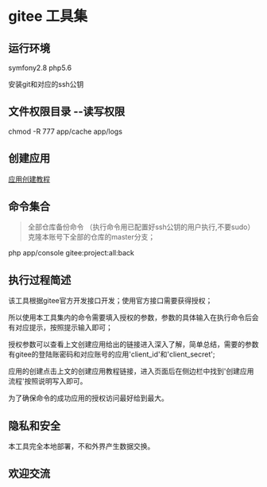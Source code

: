 # gitee 工具集

## 运行环境

  symfony2.8 php5.6
  
  安装git和对应的ssh公钥
 
## 文件权限目录 --读写权限

   chmod -R 777 app/cache app/logs  
   
## 创建应用 

   [应用创建教程](https://gitee.com/api/v5/oauth_doc#/list-item-3)
    
## 命令集合
    
>  全部仓库备份命令 （执行命令用已配置好ssh公钥的用户执行,不要sudo）克隆本账号下全部的仓库的master分支；
    
   php app/console gitee:project:all:back 
   
## 执行过程简述
   
   该工具根据gitee官方开发接口开发；使用官方接口需要获得授权；
   
   所以使用本工具集内的命令需要填入授权的参数，参数的具体输入在执行命令后会有对应提示，按照提示输入即可；
   
   授权参数可以查看上文创建应用给出的链接进入深入了解，简单总结，需要的参数有gitee的登陆账密码和对应账号的应用'client_id'和'client_secret';
   
   应用的创建点击上文的创建应用教程链接，进入页面后在侧边栏中找到'创建应用流程'按照说明写入即可。
   
   为了确保命令的成功应用的授权访问最好给到最大。
   
## 隐私和安全

   本工具完全本地部署，不和外界产生数据交换。
   
## 欢迎交流
   
 
   

 
  




